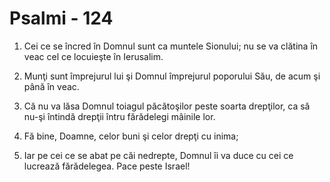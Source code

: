 # Psalmi - 124

1. Cei ce se încred în Domnul sunt ca muntele Sionului; nu se va clătina în veac cel ce locuieşte în Ierusalim. 

2. Munţi sunt împrejurul lui şi Domnul împrejurul poporului Său, de acum şi până în veac. 

3. Că nu va lăsa Domnul toiagul păcătoşilor peste soarta drepţilor, ca să nu-şi întindă drepţii întru fărădelegi mâinile lor. 

4. Fă bine, Doamne, celor buni şi celor drepţi cu inima; 

5. Iar pe cei ce se abat pe căi nedrepte, Domnul îi va duce cu cei ce lucrează fărădelegea. Pace peste Israel! 

